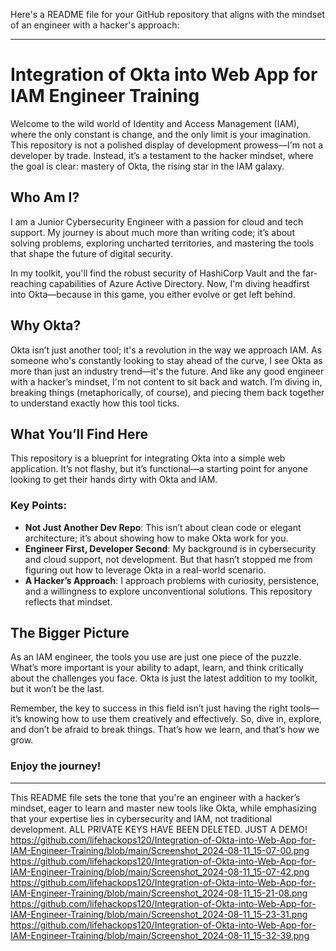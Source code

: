 Here's a README file for your GitHub repository that aligns with the mindset of an engineer with a hacker's approach:

---

# Integration of Okta into Web App for IAM Engineer Training

Welcome to the wild world of Identity and Access Management (IAM), where the only constant is change, and the only limit is your imagination. This repository is not a polished display of development prowess—I'm not a developer by trade. Instead, it’s a testament to the hacker mindset, where the goal is clear: mastery of Okta, the rising star in the IAM galaxy.

## Who Am I?

I am a Junior Cybersecurity Engineer with a passion for cloud and tech support. My journey is about much more than writing code; it’s about solving problems, exploring uncharted territories, and mastering the tools that shape the future of digital security. 

In my toolkit, you'll find the robust security of HashiCorp Vault and the far-reaching capabilities of Azure Active Directory. Now, I'm diving headfirst into Okta—because in this game, you either evolve or get left behind.

## Why Okta?

Okta isn’t just another tool; it's a revolution in the way we approach IAM. As someone who's constantly looking to stay ahead of the curve, I see Okta as more than just an industry trend—it's the future. And like any good engineer with a hacker’s mindset, I'm not content to sit back and watch. I’m diving in, breaking things (metaphorically, of course), and piecing them back together to understand exactly how this tool ticks.

## What You’ll Find Here

This repository is a blueprint for integrating Okta into a simple web application. It’s not flashy, but it’s functional—a starting point for anyone looking to get their hands dirty with Okta and IAM.

### Key Points:

- **Not Just Another Dev Repo**: This isn’t about clean code or elegant architecture; it’s about showing how to make Okta work for you.
- **Engineer First, Developer Second**: My background is in cybersecurity and cloud support, not development. But that hasn’t stopped me from figuring out how to leverage Okta in a real-world scenario.
- **A Hacker’s Approach**: I approach problems with curiosity, persistence, and a willingness to explore unconventional solutions. This repository reflects that mindset.

## The Bigger Picture

As an IAM engineer, the tools you use are just one piece of the puzzle. What’s more important is your ability to adapt, learn, and think critically about the challenges you face. Okta is just the latest addition to my toolkit, but it won’t be the last. 

Remember, the key to success in this field isn’t just having the right tools—it’s knowing how to use them creatively and effectively. So, dive in, explore, and don’t be afraid to break things. That’s how we learn, and that’s how we grow.

### Enjoy the journey!

---

This README file sets the tone that you're an engineer with a hacker’s mindset, eager to learn and master new tools like Okta, while emphasizing that your expertise lies in cybersecurity and IAM, not traditional development. ALL PRIVATE KEYS HAVE BEEN DELETED. JUST A DEMO! https://github.com/lifehackops120/Integration-of-Okta-into-Web-App-for-IAM-Engineer-Training/blob/main/Screenshot_2024-08-11_15-07-00.png https://github.com/lifehackops120/Integration-of-Okta-into-Web-App-for-IAM-Engineer-Training/blob/main/Screenshot_2024-08-11_15-07-42.png https://github.com/lifehackops120/Integration-of-Okta-into-Web-App-for-IAM-Engineer-Training/blob/main/Screenshot_2024-08-11_15-21-08.png https://github.com/lifehackops120/Integration-of-Okta-into-Web-App-for-IAM-Engineer-Training/blob/main/Screenshot_2024-08-11_15-23-31.png https://github.com/lifehackops120/Integration-of-Okta-into-Web-App-for-IAM-Engineer-Training/blob/main/Screenshot_2024-08-11_15-32-39.png
